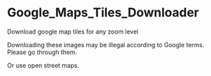 # Google_Maps_Tiles_Downloader
Download google map tiles for any zoom level

Downloading these images may be illegal according to Google terms. Please go through them.

Or use open street maps.


